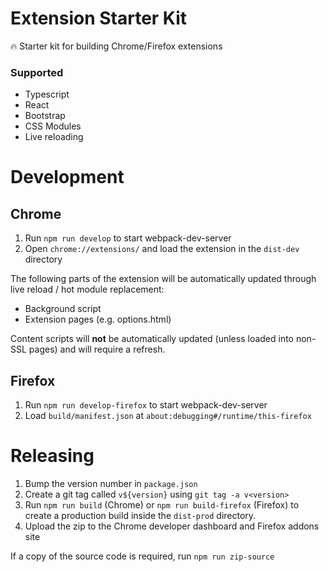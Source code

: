 # Extension Starter Kit

🔥 Starter kit for building Chrome/Firefox extensions

### Supported

- Typescript
- React
- Bootstrap
- CSS Modules
- Live reloading

# Development

## Chrome

1. Run `npm run develop` to start webpack-dev-server
2. Open `chrome://extensions/` and load the extension in the `dist-dev` directory

The following parts of the extension will be automatically updated through live reload / hot module replacement:

- Background script
- Extension pages (e.g. options.html)

Content scripts will **not** be automatically updated (unless loaded into non-SSL pages) and will require a refresh.

## Firefox

1. Run `npm run develop-firefox` to start webpack-dev-server
2. Load `build/manifest.json` at `about:debugging#/runtime/this-firefox`

# Releasing

1. Bump the version number in `package.json`
2. Create a git tag called `v${version}` using `git tag -a v<version>`
3. Run `npm run build` (Chrome) or `npm run build-firefox` (Firefox) to create a production build inside the `dist-prod` directory.
4. Upload the zip to the Chrome developer dashboard and Firefox addons site

If a copy of the source code is required, run `npm run zip-source`
